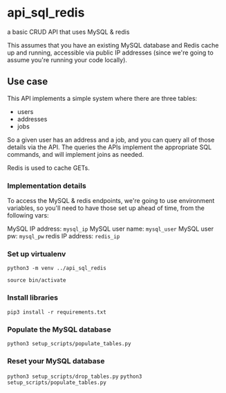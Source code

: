 # api_sql_redis
a basic CRUD API that uses MySQL &amp; redis

This assumes that you have an existing MySQL database and Redis cache up and running, accessible via public IP addresses (since we're going to assume you're running your code locally).

## Use case

This API implements a simple system where there are three tables:

- users
- addresses
- jobs

So a given user has an address and a job, and you can query all of those details via the API. The queries the APIs implement the appropriate SQL commands, and will implement joins as needed. 

Redis is used to cache GETs.

### Implementation details

To access the MySQL & redis endpoints, we're going to use environment variables, so you'll need to have those set up ahead of time, from the following vars:

MySQL IP address: `mysql_ip`
MySQL user name: `mysql_user`
MySQL user pw: `mysql_pw`
redis IP address: `redis_ip`

### Set up virtualenv
`python3 -m venv ../api_sql_redis`

`source bin/activate`

### Install libraries

`pip3 install -r requirements.txt`

### Populate the MySQL database

`python3 setup_scripts/populate_tables.py`

### Reset your MySQL database

`python3 setup_scripts/drop_tables.py`
`python3 setup_scripts/populate_tables.py`





